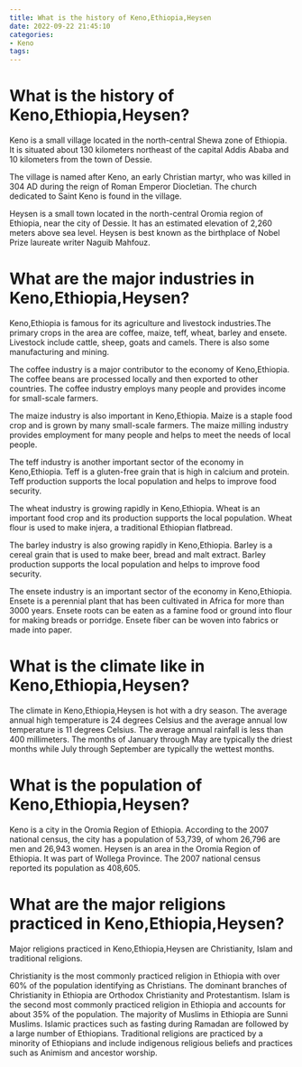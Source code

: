 ```yaml
---
title: What is the history of Keno,Ethiopia,Heysen
date: 2022-09-22 21:45:10
categories:
- Keno
tags:
---
```



#  What is the history of Keno,Ethiopia,Heysen?

Keno is a small village located in the north-central Shewa zone of Ethiopia. It is situated about 130 kilometers northeast of the capital Addis Ababa and 10 kilometers from the town of Dessie.

The village is named after Keno, an early Christian martyr, who was killed in 304 AD during the reign of Roman Emperor Diocletian. The church dedicated to Saint Keno is found in the village.

Heysen is a small town located in the north-central Oromia region of Ethiopia, near the city of Dessie. It has an estimated elevation of 2,260 meters above sea level. Heysen is best known as the birthplace of Nobel Prize laureate writer Naguib Mahfouz.

#  What are the major industries in Keno,Ethiopia,Heysen?

Keno,Ethiopia is famous for its agriculture and livestock industries.The primary crops in the area are coffee, maize, teff, wheat, barley and ensete. Livestock include cattle, sheep, goats and camels. There is also some manufacturing and mining.

The coffee industry is a major contributor to the economy of Keno,Ethiopia. The coffee beans are processed locally and then exported to other countries. The coffee industry employs many people and provides income for small-scale farmers.

The maize industry is also important in Keno,Ethiopia. Maize is a staple food crop and is grown by many small-scale farmers. The maize milling industry provides employment for many people and helps to meet the needs of local people.

The teff industry is another important sector of the economy in Keno,Ethiopia. Teff is a gluten-free grain that is high in calcium and protein. Teff production supports the local population and helps to improve food security.

The wheat industry is growing rapidly in Keno,Ethiopia. Wheat is an important food crop and its production supports the local population. Wheat flour is used to make injera, a traditional Ethiopian flatbread.

The barley industry is also growing rapidly in Keno,Ethiopia. Barley is a cereal grain that is used to make beer, bread and malt extract. Barley production supports the local population and helps to improve food security.

The ensete industry is an important sector of the economy in Keno,Ethiopia. Ensete is a perennial plant that has been cultivated in Africa for more than 3000 years. Ensete roots can be eaten as a famine food or ground into flour for making breads or porridge. Ensete fiber can be woven into fabrics or made into paper.

#  What is the climate like in Keno,Ethiopia,Heysen?

The climate in Keno,Ethiopia,Heysen is hot with a dry season. The average annual high temperature is 24 degrees Celsius and the average annual low temperature is 11 degrees Celsius. The average annual rainfall is less than 400 millimeters. The months of January through May are typically the driest months while July through September are typically the wettest months.

#  What is the population of Keno,Ethiopia,Heysen?

Keno is a city in the Oromia Region of Ethiopia. According to the 2007 national census, the city has a population of 53,739, of whom 26,796 are men and 26,943 women.
Heysen is an area in the Oromia Region of Ethiopia. It was part of Wollega Province. The 2007 national census reported its population as 408,605.

#  What are the major religions practiced in Keno,Ethiopia,Heysen?

Major religions practiced in Keno,Ethiopia,Heysen are Christianity, Islam and traditional religions.

Christianity is the most commonly practiced religion in Ethiopia with over 60% of the population identifying as Christians. The dominant branches of Christianity in Ethiopia are Orthodox Christianity and Protestantism. 
Islam is the second most commonly practiced religion in Ethiopia and accounts for about 35% of the population. The majority of Muslims in Ethiopia are Sunni Muslims. Islamic practices such as fasting during Ramadan are followed by a large number of Ethiopians.
Traditional religions are practiced by a minority of Ethiopians and include indigenous religious beliefs and practices such as Animism and ancestor worship.